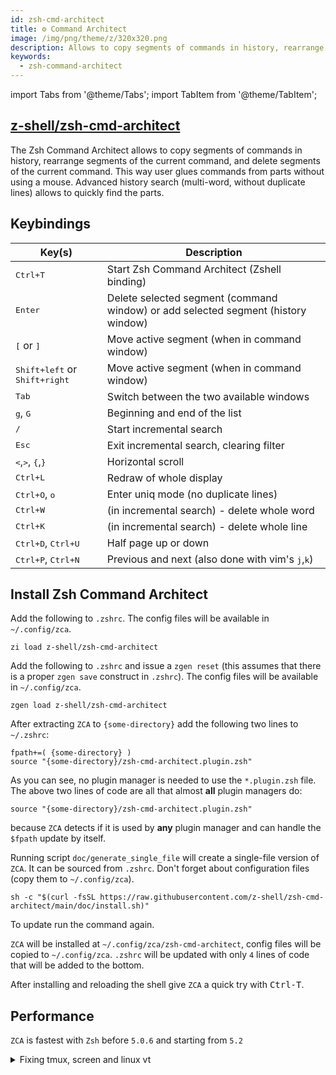 ```yaml
---
id: zsh-cmd-architect
title: ⚙️ Command Architect
image: /img/png/theme/z/320x320.png
description: Allows to copy segments of commands in history, rearrange segments of the current command, and delete segments of the current command.
keywords:
  - zsh-command-architect
---
```


<!-- @format -->

import Tabs from '@theme/Tabs'; import TabItem from '@theme/TabItem';

## <i class="fa-brands fa-github"></i> [z-shell/zsh-cmd-architect][zsh-cmd-architect]

The Zsh Command Architect allows to copy segments of commands in history, rearrange segments of the current command, and delete segments of the current command. This way user glues commands from parts without using a mouse. Advanced history search (multi-word, without duplicate lines) allows to quickly find the parts.

## Keybindings

| Key(s)                                                                                                                               | Description                                                                       |
| ------------------------------------------------------------------------------------------------------------------------------------ | --------------------------------------------------------------------------------- |
| <kbd><kbd><samp>Ctrl</samp></kbd>+<kbd><samp>T</samp></kbd></kbd>                                                                    | Start Zsh Command Architect (Zshell binding)                                      |
| <kbd><samp>Enter</samp></kbd>                                                                                                        | Delete selected segment (command window) or add selected segment (history window) |
| <kbd><samp>[</samp></kbd> or <kbd><samp>]</samp></kbd>                                                                               | Move active segment (when in command window)                                      |
| <kbd><kbd><samp>Shift</samp></kbd>+<kbd><samp>left</samp></kbd></kbd> or <kbd><kbd>Shift</kbd>+<kbd>right</kbd></kbd>                | Move active segment (when in command window)                                      |
| <kbd><samp>Tab</samp></kbd>                                                                                                          | Switch between the two available windows                                          |
| <kbd><samp>g</samp></kbd>, <kbd><samp>G</samp></kbd>                                                                                 | Beginning and end of the list                                                     |
| <kbd><samp>/</samp></kbd>                                                                                                            | Start incremental search                                                          |
| <kbd>Esc</kbd>                                                                                                                       | Exit incremental search, clearing filter                                          |
| <kbd><samp><</samp></kbd>,<kbd><samp>></samp></kbd>, <kbd><samp>{</samp></kbd>,<kbd><samp>}</samp></kbd>                             | Horizontal scroll                                                                 |
| <kbd><kbd><samp>Ctrl</samp></kbd>+<kbd><samp>L</samp></kbd></kbd>                                                                    | Redraw of whole display                                                           |
| <kbd><kbd><samp>Ctrl</samp></kbd>+<kbd><samp>O</samp></kbd></kbd>, <kbd>o</kbd>                                                      | Enter uniq mode (no duplicate lines)                                              |
| <kbd><kbd><samp>Ctrl</samp></kbd>+<kbd><samp>W</samp></kbd></kbd>                                                                    | (in incremental search) - delete whole word                                       |
| <kbd><kbd><samp>Ctrl</samp></kbd>+<kbd><samp>K</samp></kbd></kbd>                                                                    | (in incremental search) - delete whole line                                       |
| <kbd><kbd><samp>Ctrl</samp></kbd>+<kbd><samp>D</samp></kbd></kbd>, <kbd><kbd><samp>Ctrl</samp></kbd>+<kbd><samp>U</samp></kbd></kbd> | Half page up or down                                                              |
| <kbd><kbd><samp>Ctrl</samp></kbd>+<kbd><samp>P</samp></kbd></kbd>, <kbd><kbd><samp>Ctrl</samp></kbd>+<kbd><samp>N</samp></kbd></kbd> | Previous and next (also done with vim's <kbd>j</kbd>,<kbd>k</kbd>)                |

## Install Zsh Command Architect

<Tabs>
  <TabItem value="zi" label="Zi" default>

Add the following to `.zshrc`. The config files will be available in `~/.config/zca`.

```shell title="~/.zshrc"
zi load z-shell/zsh-cmd-architect
```

  </TabItem>
  <TabItem value="zgen" label="Zgen">

Add the following to `.zshrc` and issue a `zgen reset` (this assumes that there is a proper `zgen save` construct in `.zshrc`). The config files will be available in `~/.config/zca`.

```shell title="~/.zshrc"
zgen load z-shell/zsh-cmd-architect
```

  </TabItem>
  <TabItem value="manual" label="Manual">

After extracting `ZCA` to `{some-directory}` add the following two lines to `~/.zshrc`:

```shell title="~/.zshrc" showLineNumbers
fpath+=( {some-directory} )
source "{some-directory}/zsh-cmd-architect.plugin.zsh"
```

As you can see, no plugin manager is needed to use the `*.plugin.zsh` file. The above two lines of code are all that almost **all** plugin managers do:

```shell title="~/.zshrc"
source "{some-directory}/zsh-cmd-architect.plugin.zsh"
```

because `ZCA` detects if it is used by **any** plugin manager and can handle the `$fpath` update by itself.

  </TabItem>
  <TabItem value="single-file" label="Single File">

Running script `doc/generate_single_file` will create a single-file version of `ZCA`. It can be sourced from `.zshrc`. Don't forget about configuration files (copy them to `~/.config/zca`).

  </TabItem>
  <TabItem value="standalone" label="Standalone">

```shell
sh -c "$(curl -fsSL https://raw.githubusercontent.com/z-shell/zsh-cmd-architect/main/doc/install.sh)"
```

To update run the command again.

`ZCA` will be installed at `~/.config/zca/zsh-cmd-architect`, config files will be copied to `~/.config/zca`. `.zshrc` will be updated with only `4` lines of code that will be added to the bottom.

After installing and reloading the shell give `ZCA` a quick try with <kbd>Ctrl-T</kbd>.

  </TabItem>
</Tabs>

## Performance

`ZCA` is fastest with `Zsh` before `5.0.6` and starting from `5.2`

<details>
<summary>Fixing tmux, screen and linux vt</summary>

If `TERM=screen-256color` (often a case for `tmux` and `screen` sessions) then
`ncv` terminfo capability will have `2`nd bit set. This in general means that
underline won't work. To fix this by creating your own `ncv=0`-equipped
terminfo file, run:

```shell
{ infocmp -x screen-256color; printf '\t%s\n' 'ncv@,'; } > /tmp/t && tic -x /tmp/t
```

A file will be created in directory `~/.terminfo` and will be automatically
used, `tmux` and `screen` will work. Similar is for Linux virtual terminal:

```shell
{ infocmp -x linux; printf '\t%s\n' 'ncv@,'; } > /tmp/t && tic -x /tmp/t
```

It will not display underline properly, but will instead highlight by a color,
which is quite nice. The same will not work for FreeBSD's vt, `ZCA` will detect
if that vt is used and will revert to highlighting elements via `reverse` mode.

</details>

<!-- end-of-file -->
<!-- links -->
<!-- external -->

[zsh-cmd-architect]: https://github.com/z-shell/zsh-cmd-architect

